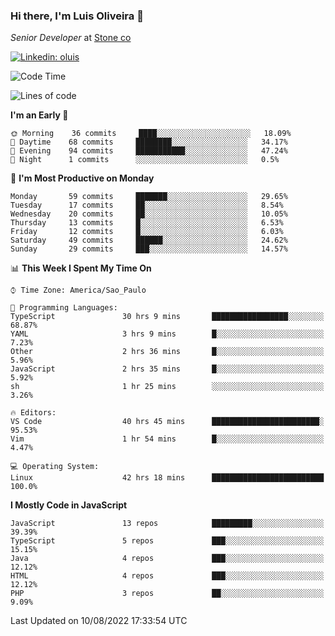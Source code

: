 ### Hi there, I'm Luis Oliveira 👋
*Senior Developer* at [Stone co](https://www.stone.com.br)  

[![Linkedin: oluis](https://img.shields.io/badge/-ooluis-blue?style=flat-square&logo=Linkedin&logoColor=white&link=https://www.linkedin.com/in/ooluis)](https://www.linkedin.com/in/ooluis/)

<!--START_SECTION:waka-->
![Code Time](http://img.shields.io/badge/Code%20Time-0%20secs-blue)

![Lines of code](https://img.shields.io/badge/From%20Hello%20World%20I%27ve%20Written-239%20Thousand%20lines%20of%20code-blue)

**I'm an Early 🐤** 

```text
🌞 Morning    36 commits     ████░░░░░░░░░░░░░░░░░░░░░   18.09% 
🌆 Daytime    68 commits     ████████░░░░░░░░░░░░░░░░░   34.17% 
🌃 Evening    94 commits     ███████████░░░░░░░░░░░░░░   47.24% 
🌙 Night      1 commits      ░░░░░░░░░░░░░░░░░░░░░░░░░   0.5%

```
📅 **I'm Most Productive on Monday** 

```text
Monday       59 commits     ███████░░░░░░░░░░░░░░░░░░   29.65% 
Tuesday      17 commits     ██░░░░░░░░░░░░░░░░░░░░░░░   8.54% 
Wednesday    20 commits     ██░░░░░░░░░░░░░░░░░░░░░░░   10.05% 
Thursday     13 commits     █░░░░░░░░░░░░░░░░░░░░░░░░   6.53% 
Friday       12 commits     █░░░░░░░░░░░░░░░░░░░░░░░░   6.03% 
Saturday     49 commits     ██████░░░░░░░░░░░░░░░░░░░   24.62% 
Sunday       29 commits     ███░░░░░░░░░░░░░░░░░░░░░░   14.57%

```


📊 **This Week I Spent My Time On** 

```text
⌚︎ Time Zone: America/Sao_Paulo

💬 Programming Languages: 
TypeScript               30 hrs 9 mins       █████████████████░░░░░░░░   68.87% 
YAML                     3 hrs 9 mins        █░░░░░░░░░░░░░░░░░░░░░░░░   7.23% 
Other                    2 hrs 36 mins       █░░░░░░░░░░░░░░░░░░░░░░░░   5.96% 
JavaScript               2 hrs 35 mins       █░░░░░░░░░░░░░░░░░░░░░░░░   5.92% 
sh                       1 hr 25 mins        ░░░░░░░░░░░░░░░░░░░░░░░░░   3.26%

🔥 Editors: 
VS Code                  40 hrs 45 mins      ████████████████████████░   95.53% 
Vim                      1 hr 54 mins        █░░░░░░░░░░░░░░░░░░░░░░░░   4.47%

💻 Operating System: 
Linux                    42 hrs 18 mins      █████████████████████████   100.0%

```

**I Mostly Code in JavaScript** 

```text
JavaScript               13 repos            █████████░░░░░░░░░░░░░░░░   39.39% 
TypeScript               5 repos             ███░░░░░░░░░░░░░░░░░░░░░░   15.15% 
Java                     4 repos             ███░░░░░░░░░░░░░░░░░░░░░░   12.12% 
HTML                     4 repos             ███░░░░░░░░░░░░░░░░░░░░░░   12.12% 
PHP                      3 repos             ██░░░░░░░░░░░░░░░░░░░░░░░   9.09%

```



 Last Updated on 10/08/2022 17:33:54 UTC
<!--END_SECTION:waka-->
